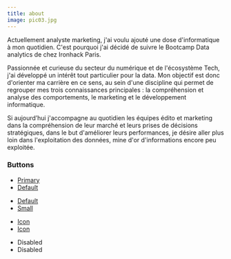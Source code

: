 ```yaml
---
title: about
image: pic03.jpg
---
```


Actuellement analyste marketing, j'ai voulu ajouté une dose d'informatique à mon quotidien.
C'est pourquoi j'ai décidé de suivre le Bootcamp Data analytics de chez Ironhack Paris.

Passionnée et curieuse du secteur du numérique et de l'écosystème Tech, j'ai développé un intérêt tout particulier pour la data. Mon objectif est donc d'orienter ma carrière en ce sens, au sein d'une discipline qui permet de regrouper mes trois connaissances principales : la compréhension et analyse des comportements, le marketing et le développement informatique.

Si aujourd’hui j'accompagne au quotidien les équipes édito et marketing dans la compréhension de leur marché et leurs prises de décisions stratégiques, dans le but d'améliorer leurs performances, je désire aller plus loin dans l'exploitation des données, mine d'or d'informations encore peu exploitée.

<section>
	<h3 class="major">Buttons</h3>
	<ul class="actions">
		<li><a href="#" class="button primary">Primary</a></li>
		<li><a href="#" class="button">Default</a></li>
	</ul>
	<ul class="actions">
		<li><a href="#" class="button">Default</a></li>
		<li><a href="#" class="button small">Small</a></li>
	</ul>
	<ul class="actions">
		<li><a href="#" class="button primary icon fa-download">Icon</a></li>
		<li><a href="#" class="button icon fa-download">Icon</a></li>
	</ul>
	<ul class="actions">
		<li><span class="button primary disabled">Disabled</span></li>
		<li><span class="button disabled">Disabled</span></li>
	</ul>
</section>
